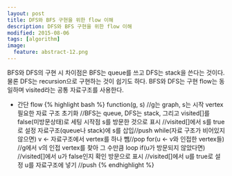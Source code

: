 ```yaml
---
layout: post
title: DFS와 BFS 구현을 위한 flow 이해
description: DFS와 BFS 구현을 위한 flow 이해
modified: 2015-08-06
tags: [algorithm]
image:
  feature: abstract-12.png
---
```


BFS와 DFS의 구현 시 차이점은 BFS는 queue를 쓰고 DFS는 stack을 쓴다는 것이다. 물론 DFS는 recursion으로 구현하는 것이 쉽기도 하다.
BFS와 DFS는 구현 flow는 동일하며 visited라는 공통 자료구조를 사용한다.  

- 간단 flow 
{% highlight bash %}
function(g, s) //g는 graph, s는 시작 vertex
  필요한 자료 구조 초기화 //BFS는 queue, DFS는 stack, 그리고 visited[]를 false(미방문상태)로 세팅
  시작점 s를 방문한 것으로 표시 //visited[]에서 s를 true로 설정
  자료구조(queue나 stack)에 s를 삽입//push
  while(자료 구조가 비어있지 않으면)
     v <- 자료구조에서 vertex를 하나 뺌//pop
     for(u <- v와 인접한 vertex들)  //g에서 v의 인접 vertex를 찾아 그 수만큼 loop
        if(u가 방문되지 않았다면)  //visited[]에서 u가 false인지 확인
           방문으로 표시 //visited[]에서 u를 true로 설정
           u를 자료구조에 넣기 //push
{% endhighlight %}

